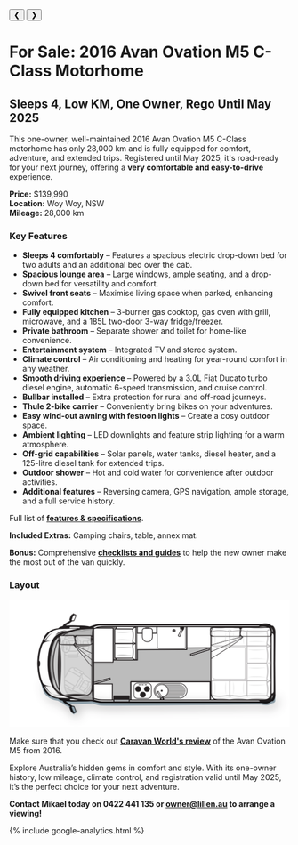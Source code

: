 
<link href="styles/custom.css" rel="stylesheet" />

<div class="carousel">
  <div class="carousel-container">
    <!-- Images will be loaded dynamically via JavaScript -->
  </div>
  <button class="prev" onclick="previousImage()">&#10094;</button>
  <button class="next" onclick="nextImage()">&#10095;</button>
</div>

<div class="thumbnails">
  <div class="thumbnail-scroll">
    <!-- Thumbnails will be loaded dynamically via JavaScript -->
  </div>
</div>


# For Sale: 2016 Avan Ovation M5 C-Class Motorhome
## Sleeps 4, Low KM, One Owner, Rego Until May 2025

This one-owner, well-maintained 2016 Avan Ovation M5 C-Class motorhome has only 28,000 km and is fully equipped for comfort, adventure, and extended trips. Registered until May 2025, it's road-ready for your next journey, offering a **very comfortable and easy-to-drive** experience.

**Price:** $139,990  
**Location:** Woy Woy, NSW  
**Mileage:** 28,000 km  

### Key Features

- **Sleeps 4 comfortably** – Features a spacious electric drop-down bed for two adults and an additional bed over the cab.
- **Spacious lounge area** – Large windows, ample seating, and a drop-down bed for versatility and comfort.
- **Swivel front seats** – Maximise living space when parked, enhancing comfort.
- **Fully equipped kitchen** – 3-burner gas cooktop, gas oven with grill, microwave, and a 185L two-door 3-way fridge/freezer.
- **Private bathroom** – Separate shower and toilet for home-like convenience.
- **Entertainment system** – Integrated TV and stereo system.
- **Climate control** – Air conditioning and heating for year-round comfort in any weather.
- **Smooth driving experience** – Powered by a 3.0L Fiat Ducato turbo diesel engine, automatic 6-speed transmission, and cruise control.
- **Bullbar installed** – Extra protection for rural and off-road journeys.
- **Thule 2-bike carrier** – Conveniently bring bikes on your adventures.
- **Easy wind-out awning with festoon lights** – Create a cosy outdoor space.
- **Ambient lighting** – LED downlights and feature strip lighting for a warm atmosphere.
- **Off-grid capabilities** – Solar panels, water tanks, diesel heater, and a 125-litre diesel tank for extended trips.
- **Outdoor shower** – Hot and cold water for convenience after outdoor activities.
- **Additional features** – Reversing camera, GPS navigation, ample storage, and a full service history.

Full list of **[features & specifications](specifications/index.md)**.

**Included Extras:** Camping chairs, table, annex mat.

**Bonus:** Comprehensive **[checklists and guides](guides/index.md)** to help the new owner make the most out of the van quickly.

### Layout

<a href="images/floorplan.png" target="_blank">
    <img src="images/floorplan.png" />
</a>

Make sure that you check out **[Caravan World's review](review/index.md)** of the Avan Ovation M5 from 2016.

Explore Australia’s hidden gems in comfort and style. With its one-owner history, low mileage, climate control, and registration valid until May 2025, it’s the perfect choice for your next adventure.

**Contact Mikael today on 0422 441 135 or [owner@lillen.au](mailto:owner@lillen.au) to arrange a viewing!**

{% include google-analytics.html %}

<script>
// Define the images array
const images = [
    { src: "images/lillen.jpg", alt: "Lillen" },
    { src: "images/window.jpg", alt: "Panoramic Window" },
    { src: "images/festoon-lights.jpg", alt: "Festoon Lights" },
    { src: "images/left-side.jpg", alt: "External Left Side" },
    { src: "images/rear.jpg", alt: "External Rear" },
    { src: "images/drivers-seat.jpg", alt: "Drivers Seat" },
    { src: "images/front-table.jpg", alt: "Front Table" },
    { src: "images/kitchen.jpg", alt: "Kitchen" },
    { src: "images/lounge-area.jpg", alt: "Lounge Area" },
    { src: "images/bed.jpg", alt: "Bed" },
    { src: "images/bunk-bed.jpg", alt: "Bunk Bed" },
    { src: "images/odometer.jpg", alt: "Odometer" }
];

// Function to load images into the carousel and thumbnails dynamically
function loadImages() {
    const carouselContainer = document.querySelector('.carousel-container');
    const thumbnailScroll = document.querySelector('.thumbnail-scroll');

    imagesData.forEach((image, index) => {
        // Create the main carousel images
        const imgElement = document.createElement('img');
        imgElement.src = image.src;
        imgElement.alt = image.alt;
        imgElement.style.display = 'none'; // Hide all by default
        carouselContainer.appendChild(imgElement);

        // Create the thumbnail images
        const thumbnail = document.createElement('img');
        thumbnail.src = image.src;
        thumbnail.alt = image.alt;
        thumbnail.classList.add('thumbnail');
        thumbnail.onclick = () => showImage(index);
        thumbnailScroll.appendChild(thumbnail);
    });

    // Automatically show the first image
    showImage(0);
}

let currentIndex = 0;

function showImage(index) {
    currentIndex = index;
    const images = document.querySelectorAll('.carousel-container img');
    const thumbnails = document.querySelectorAll('.thumbnail');

    images.forEach((img, i) => {
        img.style.display = (i === index) ? 'block' : 'none';
    });

    thumbnails.forEach((thumb, i) => {
        thumb.classList.toggle('active', i === index);
    });
}

function nextImage() {
    currentIndex = (currentIndex + 1) % imagesData.length;
    showImage(currentIndex);
}

function previousImage() {
    currentIndex = (currentIndex - 1 + imagesData.length) % imagesData.length;
    showImage(currentIndex);
}

// Load images when the document is ready
document.addEventListener('DOMContentLoaded', loadImages);

</script>